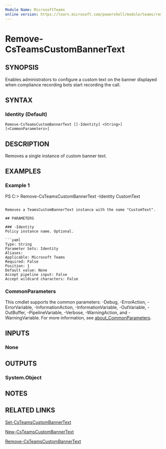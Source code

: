 ```yaml
---
Module Name: MicrosoftTeams
online version: https://learn.microsoft.com/powershell/module/teams/remove-teamscustombannertext
---
```


# Remove-CsTeamsCustomBannerText

## SYNOPSIS

Enables administrators to configure a custom text on the banner displayed when compliance recording bots start recording the call. 

## SYNTAX

### Identity (Default)
```
Remove-CsTeamsCustomBannerText [[-Identity] <String>] [<CommonParameters>]
```

## DESCRIPTION

Removes a single instance of custom banner text.

## EXAMPLES

### Example 1
PS C:\> Remove-CsTeamsCustomBannerText -Identity CustomText
```

Removes a TeamsCustomBannerText instance with the name "CustomText".

## PARAMETERS

### -Identity
Policy instance name. Optional.

```yaml
Type: String
Parameter Sets: Identity
Aliases:
Applicable: Microsoft Teams
Required: False
Position: 1
Default value: None
Accept pipeline input: False
Accept wildcard characters: False
```

### CommonParameters
This cmdlet supports the common parameters: -Debug, -ErrorAction, -ErrorVariable, -InformationAction, -InformationVariable, -OutVariable, -OutBuffer, -PipelineVariable, -Verbose, -WarningAction, and -WarningVariable. For more information, see [about_CommonParameters](https://go.microsoft.com/fwlink/?LinkID=113216).


## INPUTS

### None

## OUTPUTS

### System.Object
## NOTES

## RELATED LINKS

[Set-CsTeamsCustomBannerText](Set-CsTeamsCustomBannerText.md)

[New-CsTeamsCustomBannerText](New-CsTeamsCustomBannerText.md)

[Remove-CsTeamsCustomBannerText](Remove-CsTeamsCustomBannerText.md)

